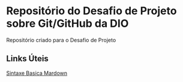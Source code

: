 # Repositório do Desafio de Projeto sobre Git/GitHub da DIO
Repositório criado para o Desafio de Projeto

## Links Úteis
[Sintaxe Basica Mardown](https://www.markdownguide.org/basic-syntax/)
